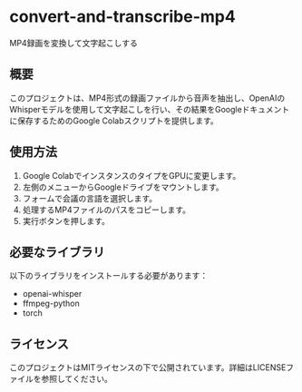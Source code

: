 # convert-and-transcribe-mp4
MP4録画を変換して文字起こしする

## 概要
このプロジェクトは、MP4形式の録画ファイルから音声を抽出し、OpenAIのWhisperモデルを使用して文字起こしを行い、その結果をGoogleドキュメントに保存するためのGoogle Colabスクリプトを提供します。

## 使用方法
1. Google ColabでインスタンスのタイプをGPUに変更します。
2. 左側のメニューからGoogleドライブをマウントします。
3. フォームで会議の言語を選択します。
4. 処理するMP4ファイルのパスをコピーします。
5. 実行ボタンを押します。

## 必要なライブラリ
以下のライブラリをインストールする必要があります：
- openai-whisper
- ffmpeg-python
- torch

## ライセンス
このプロジェクトはMITライセンスの下で公開されています。詳細はLICENSEファイルを参照してください。
